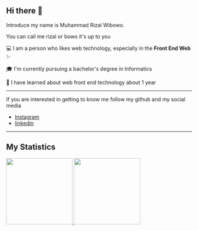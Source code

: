 ## Hi there 👋

Introduce my name is Muhammad Rizal Wibowo.

You can call me rizal or bowo it's up to you

💻 I am a person who likes web technology, especially in the **Front End Web** ✨

🎓 I'm currently pursuing a bachelor's degree in Informatics

📌 I have learned about web front end technology about 1 year 

<!-- 😄 I have been learning about web front end technology for about 1 year and my skills are growing fast -->

---
If you are interested in getting to know me follow my github and my social media
- [Instagram](https://www.instagram.com/rizalwibowoo/)
- [linkedin](https://www.linkedin.com/in/m-rizal-wibowo/)

---

## My Statistics

<p align="left">
<a href="https://github.com/rzlwbo1">
  <img height="180em" src="https://github-readme-stats-eight-theta.vercel.app/api?username=rzlwbo1&show_icons=true&theme=algolia&include_all_commits=true&count_private=true"/>
  <img height="180em" src="https://github-readme-stats-eight-theta.vercel.app/api/top-langs/?username=rzlwbo1&layout=compact&langs_count=8&theme=algolia"/>
</a>
</p>

<!--
**rzlwbo1/rzlwbo1** is a ✨ _special_ ✨ repository because its `README.md` (this file) appears on your GitHub profile.

Here are some ideas to get you started:

- 🔭 I’m currently working on ...
- 🌱 I’m currently learning ...
- 👯 I’m looking to collaborate on ...
- 🤔 I’m looking for help with ...
- 💬 Ask me about ...
- 📫 How to reach me: ...
- 😄 Pronouns: ...
- ⚡ Fun fact: ...
-->
